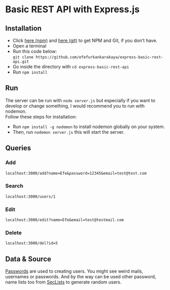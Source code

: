 # Basic REST API with Express.js 

## Installation

* Click <a href="https://nodejs.org/en/">here (npm)</a> and <a href="https://git-scm.com/">here (git)</a> to get NPM and Git, if you don't have.
* Open a terminal 
* Run this code below: <br />
```git clone https://github.com/efefurkankarakaya/express-basic-rest-api.git```
* Go inside the directory with ```cd express-basic-rest-api```
* Run ```npm install```

## Run

The server can be run with ```node server.js``` but especially if you want to develop or change something, I would recommend you to run with nodemon. <br /> 
Follow these steps for installation:
* Run ```npm install -g nodemon``` to install nodemon globally on your system. 
* Then, run ```nodemon server.js``` this will start the server.

## Queries

### Add 
```localhost:3000/add?name=Efe&password=12345&email=test@test.com```

### Search
```localhost:3000/users/1```

### Edit
```localhost:3000/edit?name=Efe&email=test@testmail.com```

### Delete
```localhost:3000/del?id=5```

## Data & Source

<a href="https://github.com/danielmiessler/SecLists/blob/master/Passwords/darkweb2017-top1000.txt">Passwords</a> are used to creating users. You might see weird mails, usernames or passwords. And by the way can be used other password, name lists too from <a href="https://github.com/danielmiessler/SecLists">SecLists</a> to generate random users.